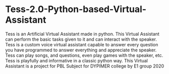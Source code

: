 # Tess-2.0-Python-based-Virtual-Assistant
Tess is an Artificial Virtual Assistant made in python. This Virtual Assistant can perform the basic tasks given to it and can interact with the speaker. Tess is a custom voice virtual assistant capable to answer every question you have programmed to answer everything and appreciate the speaker. Tess can play songs, and questions, even play games with the speaker, etc. Tess is playfully and informative in a classic python way.  This Virtual Assistant is a project for PBL Subject for DYPIMER college by E1 group 2020


